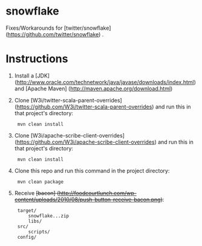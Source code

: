snowflake
=========

Fixes/Workarounds for [twitter/snowflake] (https://github.com/twitter/snowflake) .

Instructions
=========
1. Install a [JDK] (http://www.oracle.com/technetwork/java/javase/downloads/index.html) and [Apache Maven] (http://maven.apache.org/download.html)
2. Clone [W3i/twitter-scala-parent-overrides] (https://github.com/W3i/twitter-scala-parent-overrides) and run this in that project's directory:

        mvn clean install
3. Clone [W3i/apache-scribe-client-overrides] (https://github.com/W3i/apache-scribe-client-overrides) and run this in that project's directory:

        mvn clean install
4. Clone this repo and run this command in the project directory:

        mvn clean package
5. Receive ~~[bacon] (http://foodcourtlunch.com/wp-content/uploads/2010/08/push-button-receive-bacon.png)~~:

        target/
            snowflake...zip
            libs/
        src/
            scripts/
        config/
            